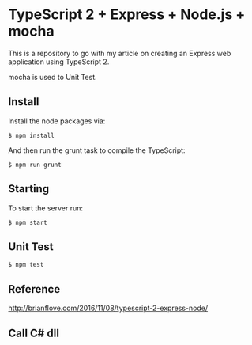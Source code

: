 # TypeScript 2 + Express + Node.js + mocha

This is a repository to go with my article on creating an Express web application using TypeScript 2.

mocha is used to Unit Test.

## Install

Install the node packages via:

`$ npm install`

And then run the grunt task to compile the TypeScript:

`$ npm run grunt`

## Starting

To start the server run:

`$ npm start`

## Unit Test 

`$ npm test`

## Reference

http://brianflove.com/2016/11/08/typescript-2-express-node/

## Call C# dll 

